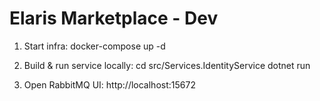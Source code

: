 # Elaris Marketplace - Dev

1. Start infra:
   docker-compose up -d

2. Build & run service locally:
   cd src/Services.IdentityService
   dotnet run

3. Open RabbitMQ UI: http://localhost:15672